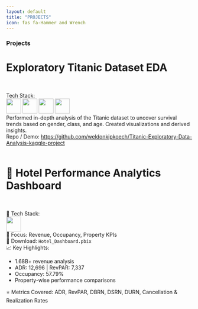 ```yaml
---
layout: default
title: "PROJECTS"
icon: fas fa-Hammer and Wrench
---
```

###  Projects


  <h1>Exploratory Titanic Dataset EDA</h1> <br>

Tech Stack:<br>
<img src="https://www.python.org/static/community_logos/python-logo.png" width="40"/> 
<img src="https://pandas.pydata.org/static/img/pandas.svg" width="40"/> 
<img src="https://matplotlib.org/_static/images/logo2.svg" width="40"/> 
<img src="https://seaborn.pydata.org/_static/logo-wide-lightbg.svg" width="40"/>  <br>
Performed in-depth analysis of the Titanic dataset to uncover survival trends based on gender, class, and age. Created visualizations and derived insights. <br>
Repo / Demo: https://github.com/weldonkipkoech/Titanic-Exploratory-Data-Analysis-kaggle-project
 <br> <br> 


  <h1>🏨 Hotel Performance Analytics Dashboard</h1><br>

🔹 Tech Stack:  <br>
<img src="https://upload.wikimedia.org/wikipedia/commons/c/cf/New_Power_BI_Logo.svg" width="40"/> 
  <br>
🔹 Focus: Revenue, Occupancy, Property KPIs  <br>
🔹 Download: `Hotel_Dashboard.pbix`
<br>
📈 Key Highlights:<br>
- 1.68B+ revenue analysis<br>
- ADR: 12,696 | RevPAR: 7,337<br>
- Occupancy: 57.79%<br>
- Property-wise performance comparisons<br>

⭐ Metrics Covered: ADR, RevPAR, DBRN, DSRN, DURN, Cancellation & Realization Rates

